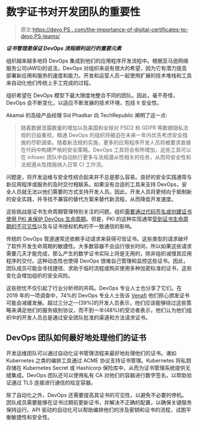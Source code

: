 # 数字证书对开发团队的重要性

> 原文:[https://devo PS . com/the-importance-of-digital-certificates-to-devo PS-teams/](https://devops.com/the-importance-of-digital-certificates-to-devops-teams/)

***证书管理是保证 DevOps 流程顺利运行的重要元素***

组织越来越多地将 DevOps 集成到他们的应用程序开发流程中。根据亚马逊网络服务公司(AWS)的说法，DevOps 对组织来说有很大的希望，因为它有潜力提高部署新应用和服务的速度和能力。开发和运营人员一起使用扩展的技术堆栈和工具来自动化他们传统上手工完成的过程。

组织希望在 DevOps 模型下最大限度地整合不同的团队。因此，毫不奇怪，DevOps 会不断变化，以适应不断发展的技术环境，包括 It 安全性。

Akamai 的高级产品经理 Sid Phadkar 向 TechRepublic 阐明了这一点:

> 随着数据泄露数量的增加以及美国和全球对 PSD2 和 GDPR 等数据隐私法规的日益重视，精通 DevOps 的组织将被迫在未来一年内优先考虑安全措施的尽职调查。随着新法规的实施，更多的应用程序开发人员将被要求直接在代码中构建严格的安全策略。DevOps 工具将会有所增加，这些工具可以在 infosec 团队中自动执行更多与法规遵从性相关的任务，从而将安全性和法规遵从性措施纳入日常 CI 工作流。

问题是，将开发运维与安全性结合起来并不总是那么容易。良好的安全实践通常与新应用程序或服务的及时交付相联系。如果没有合适的工具来支持 DevOps，安全人员就无法以他们需要的方式支持开发人员。因此，开发人员将更倾向于抵制新的安全实践，并寻找不兼容的替代方案来替代新流程，从而降低开发速度。

这些挑战是证书生命周期管理特别关注的问题。组织[需要通过代码签名或创建证书使用 PKI 来保护 DevOps 生命周期](https://devops.com/certificates-a-fly-in-the-devops-ointment/)。但是，PKI 的这种实现通常[受到证书生命周期的不可见性](https://www.appviewx.com/blogs/fitting-certificate-management-into-devops-pipelines/)以及与证书授权机构的不一致通信的影响。

传统的 DevOps 管道通常还依赖手动请求来获得可信证书。这些类型的请求破坏了软件开发生命周期的敏捷性。大多数容器不会运行很长时间，所以如果这些请求需要几天才能完成，那么产生的数字证书实际上将是无用的，除非组织减慢其应用程序的交付。这种动态性也使得 DevOps 很难自己管理和监控这些证书。因此，团队成员可能会寻找捷径、求助于临时流程或购买使用多种加密标准的证书，这些变化会增加组织的安全风险。

这些担忧不仅引起了行业分析师的共鸣。DevOps 专业人士也分享了它们。在 2019 年的一项调查中，74%的 DevOps 专业人士告诉 [Venafi](https://www.venafi.com/news-center/press-release/venafi-survey-75-devops-professionals-say-certificate-issuance-policies) 他们担心颁发证书可能会减缓发展。超过三分之一(39%)的开发人员表示，他们应该能够绕过这些策略来满足他们的服务级别协议，而不到一半(48%)的受访者表示，他们认为他们组织中的开发人员总是通过安全团队批准的渠道和方法请求证书。

## DevOps 团队如何最好地处理他们的证书

开发运维团队可以通过自动化证书管理流程来最好地处理他们的证书。诸如 Kubernetes 之类的编排工具通过 ACME 协议支持证书管理。Kubernetes 将私钥存储在 Kubernetes Secret 或 Hashicorp 保险库中，从而为证书管理系统提供无缝集成。DevOps 团队还可以使用私有 CA 对他们的容器进行数字签名，以帮助验证通过 TLS 连接进行通信的给定容器。

除了自动化之外，DevOps 还需要提高其证书的可见性，以避免不必要的停机。团队成员需要能够在证书过期前更新证书，并解决不正确的配置，以确保关键服务保持运行。API 驱动的自动化可以帮助编排他们的涉及密钥和证书的流程，试图平衡敏捷性和安全性。